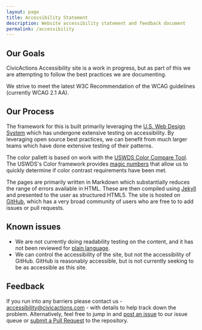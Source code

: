 ```yaml
---
layout: page
title: Accessibility Statement
description: Website accessibility statement and feedback document
permalink: /accessibility
---
```


## Our Goals

CivicActions Accessibility site is a work in progress, but as part of this we are attempting to follow the best practices we are documenting.

We strive to meet the latest W3C Recommendation of the WCAG guidelines (currently WCAG 2.1 AA).

## Our Process

The framework for this is built primarily leveraging the <a href="https://designsystem.digital.gov/">U.S. Web Design System</a> which has undergone extensive testing on accessibility. By leveraging open source best practices, we can benefit from much larger teams which have done extensive testing of their patterns. 

The color pallett is based on work with the <a href="https://civicactions.github.io/uswds-color-tool/">USWDS Color Compare Tool</a>. The USWDS's Color framework provides [magic numbers](https://designsystem.digital.gov/whats-new/updates/2019/04/08/introducing-uswds-2-0/) that allow us to quickly determine if color contrast requirements have been met.

The pages are primarily written in Markdown which substantially reduces the range of errors available in HTML. These are then compiled using <a href="https://jekyllrb.com/">Jekyll</a> and presented to the user as structured HTML5. The site is hosted on <a href="https://github.com">GitHub</a>, which has a very broad community of users who are free to to add issues or pull requests. 

## Known issues

- We are not currently doing readability testing on the content, and it has not been reviewed for [plain language](https://www.plainlanguage.gov/).
- We can control the accessibility of the site, but not the accessibility of GitHub. GitHub is reasonably accessible, but is not currently seeking to be as accessible as this site.

## Feedback
 
If you run into any barriers please contact us - [accessibility@civicactions.com](mailto:accessibility@civicactions.com) - with details to help track down the problem. Alternatively, feel free to jump in and [post an issue](https://github.com/CivicActions/accessibility/issues) to our issue queue or [submit a Pull Request](https://docs.github.com/en/github/collaborating-with-issues-and-pull-requests/creating-a-pull-request) to the repository. 

